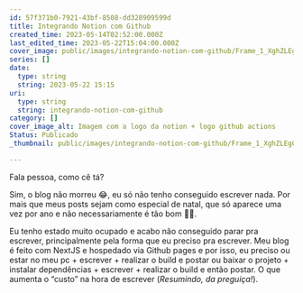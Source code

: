 ```yaml
---
id: 57f371b0-7921-43bf-8508-dd328909599d
title: Integrando Notion com Github
created_time: 2023-05-14T02:52:00.000Z
last_edited_time: 2023-05-22T15:04:00.000Z
cover_image: public/images/integrando-notion-com-github/Frame_1_XghZLEg0.png
series: []
date:
  type: string
  string: 2023-05-22 15:15
uri:
  type: string
  string: integrando-notion-com-github
category: []
cover_image_alt: Imagem com a logo da notion + logo github actions
Status: Publicado
_thumbnail: public/images/integrando-notion-com-github/Frame_1_XghZLEg0.png

---
```


Fala pessoa, como cê tá?

Sim, o blog não morreu 😂, eu só não tenho conseguido escrever nada. Por mais que meus posts sejam como especial de natal, que só aparece uma vez por ano e não necessariamente é tão bom 🤣🤣.

Eu tenho estado muito ocupado e acabo não conseguido parar pra escrever, principalmente pela forma que eu preciso pra escrever. Meu blog é feito com NextJS e hospedado via Github pages e por isso, eu preciso ou estar no meu pc + escrever + realizar o build e postar ou baixar o projeto + instalar dependências + escrever + realizar o build e então postar. O que aumenta o “custo” na hora de escrever (*Resumindo, da preguiça!*).

<!-- START_SUMMARY -→

Mas como o titulo do post da o spoiler, eu descobri uma forma de facilitar a minha criação de post utilizando o poder do Notion, sem tirar a liberdade que eu possuo em ter o meu blog feito por mim e hospedado no Github pages.

<!-- END_SUMMARY -→

Eu tenho trabalhado muito voltado ao DX ( e esse assunto já está na lista de posts pra escrever ) mas eu mesmo não faço isso pra mim ( o clássico “_em casa de ferreiro, o espeto é de pau_” ).

## Conhecendo as ferramentas

- [**Notion**](https://notion.so)

	Onde eu pretendo escrever e gerenciar os posts do meu blog.

	_Se você não conhece o_ [_Notion_](https://notion.so) _eu recomendo, é uma grande ferramenta que ajuda em vários pontos da minha vida._

- [**Github**](https://github.com) (Pages e Actions)

	Hoje eu já hospedo o meu blog via Github Pages, visto que o blog é estático e finalmente vou utilizar o Github Actions para fazer o build e o deploy do blog.

- [**Next JS**](https://nextjs.org/)

	Para gerar os estáticos eu fiz o meu blog inteiro utilizando o Next.

## Começando pelo o começo

Eu, a um tempo, estava incomodado de não ter criado uma pipeline pra fazer os testes e o build/deploy do meu blog, mas mais incomodado ainda em não estar postando com frequência, principalmente porque hoje para mim é cansativo escrever um post.

Hoje estou mais acostumado com o Gitlab CI, visto que na Globo usamos o Gitlab. Eu já conhecia o Github Actions, mas nunca havia mexido. Então acabava postergando o aprendizado e a utilização do Github actions. 

Em um dado momento, dado a praticidade de utilizar o Notion, eu acabei me perguntado se não era possível integrar ele com o meu Blog, para facilitar o gerenciamento dos posts e assim me incentivar a escrever mais ( ainda mais porque eu to cheio de ideias de post mas sem saco de passar pelo o processo de escrita que possuo hoje ).

Com isso, acabei encontrando uma action para o Github, que faz o a integração com o Notion, porém eu tive uma certa dificuldade para configurá-lo 😞, a documentação dele foi a melhor que eu achei dessas actions, porém já está meio desatualizada e não tem algumas infos importantes, que eu quebrei a cabeça para entender.

Chega de história, vamos para a ação!

## Notion

Para facilitar a visualização, vamos começar adaptando o Notion para esperar a integração com o Github, para isso vamos criar uma pagina de database e nela vai ficar listada todos os posts que serão publicados no blog. Então coloque as propriedade que você quiser, no meu caso ficou assim: 

![Print da tela do database do notion com as colunas: Title, created_at, Status, Category](https://s3.us-west-2.amazonaws.com/secure.notion-static.com/d439790a-fcdc-4311-b2d1-286646825697/Untitled.png?X-Amz-Algorithm=AWS4-HMAC-SHA256&X-Amz-Content-Sha256=UNSIGNED-PAYLOAD&X-Amz-Credential=AKIAT73L2G45EIPT3X45%2F20230522%2Fus-west-2%2Fs3%2Faws4_request&X-Amz-Date=20230522T151508Z&X-Amz-Expires=3600&X-Amz-Signature=6d92816c008b0ecbe9342502b75f739197677aa07ad6c267ed014d9fe8649f1b&X-Amz-SignedHeaders=host&x-id=GetObject)

_Os campos podem ser quais você quiser, porem é_ _**obrigatório**_ _possuir o campo “status” (ou outro que faça o mesmo trabalho, que você entenderá mais a frente)._ 

Com essa tabela criada, já possuímos uma estrutura onde podemos criar todos os nossos post e, de brinde, criar status onde você pode saber se já está postado, escrevendo ou é apenas uma ideia.

### Iniciando a integração

- Agora para preparar o terreno para integração vamos adicionar uma conexão, nas opções da tabela, vá até gerenciamento de conexão (Manage connections)

![](https://s3.us-west-2.amazonaws.com/secure.notion-static.com/9cae4ff0-b558-4151-9420-31e5b3ef8dba/Screenshot_2023-05-13_at_22.15.11.png?X-Amz-Algorithm=AWS4-HMAC-SHA256&X-Amz-Content-Sha256=UNSIGNED-PAYLOAD&X-Amz-Credential=AKIAT73L2G45EIPT3X45%2F20230522%2Fus-west-2%2Fs3%2Faws4_request&X-Amz-Date=20230522T151508Z&X-Amz-Expires=3600&X-Amz-Signature=e559c971c4024d028fc20304cc2d1542f0eca64d4926fd2c1d3e165dda407ab4&X-Amz-SignedHeaders=host&x-id=GetObject)

- Na janela que abrir, procure no fim da tela o campo: _Developer or manager integrations_

![](https://s3.us-west-2.amazonaws.com/secure.notion-static.com/b7490e14-1225-450c-bec9-994eb3381989/Screenshot_2023-05-13_at_22.15.33.png?X-Amz-Algorithm=AWS4-HMAC-SHA256&X-Amz-Content-Sha256=UNSIGNED-PAYLOAD&X-Amz-Credential=AKIAT73L2G45EIPT3X45%2F20230522%2Fus-west-2%2Fs3%2Faws4_request&X-Amz-Date=20230522T151508Z&X-Amz-Expires=3600&X-Amz-Signature=283df9f5a44fde977f56736354d3eced4587614656c67b107c39c55f3da41447&X-Amz-SignedHeaders=host&x-id=GetObject)

- Ele vai te redirecionar até a area de integrações de api do Notion

![](https://s3.us-west-2.amazonaws.com/secure.notion-static.com/f3b965f3-b88f-4e8d-98cc-42ca7418be0c/Screenshot_2023-05-13_at_22.15.56.png?X-Amz-Algorithm=AWS4-HMAC-SHA256&X-Amz-Content-Sha256=UNSIGNED-PAYLOAD&X-Amz-Credential=AKIAT73L2G45EIPT3X45%2F20230522%2Fus-west-2%2Fs3%2Faws4_request&X-Amz-Date=20230522T151508Z&X-Amz-Expires=3600&X-Amz-Signature=24a1fbf0e1bfe46463bf68c5748f629a2f3c1e1e1d6efa7ba8f74ec744e7af4a&X-Amz-SignedHeaders=host&x-id=GetObject)

- Clique para adicionar uma nova integração ( New Integration ) e preencha o campo de Name com o nome que voce quiser dar, uma imagem para você saber o que você está associando e qual o workspace do notion essa api vai ser associada.

![](https://s3.us-west-2.amazonaws.com/secure.notion-static.com/755a0360-1355-49ab-a414-e5fb653b01b4/Screenshot_2023-05-13_at_22.17.13.png?X-Amz-Algorithm=AWS4-HMAC-SHA256&X-Amz-Content-Sha256=UNSIGNED-PAYLOAD&X-Amz-Credential=AKIAT73L2G45EIPT3X45%2F20230522%2Fus-west-2%2Fs3%2Faws4_request&X-Amz-Date=20230522T151508Z&X-Amz-Expires=3600&X-Amz-Signature=b81e75cbae104d6cf06485f2cbf8687129286a9d287b566b5c822af457b511ab&X-Amz-SignedHeaders=host&x-id=GetObject)

Após criado ele irá gerar uma **secret key,** guarde ela que iremos utiliza-la mais a frente. (Você consegue acessar ela a hora que você quiser, não se preocupe).

- Depois disso, voltamos para a nossa tabela e acessamos a configuração dela, e no campo de conexão, a gente adiciona a  integração que acabamos de criar.

![](https://s3.us-west-2.amazonaws.com/secure.notion-static.com/8fea011f-4cf6-4d5d-a718-75598d883452/Screenshot_2023-05-13_at_22.18.47.png?X-Amz-Algorithm=AWS4-HMAC-SHA256&X-Amz-Content-Sha256=UNSIGNED-PAYLOAD&X-Amz-Credential=AKIAT73L2G45EIPT3X45%2F20230522%2Fus-west-2%2Fs3%2Faws4_request&X-Amz-Date=20230522T151508Z&X-Amz-Expires=3600&X-Amz-Signature=e4559489f2b679803f877ee6d30d81df02eacc71e3b0e8e06c7e6e1b6d8d608b&X-Amz-SignedHeaders=host&x-id=GetObject)

Pronto! A parte referente ao Notion foi finalizada 😄

## Github actions (Gh Actions)

Eu não vou mostrar uma config completa e/ou explicar como funciona o Github Actions, até porque eu ainda estou aprendendo/ me entendendo com ele. 

### Environments

Vamos criar logo as nossas variáveis de ambiente para ser utilizada na pipeline. 

-  Vá até as configurações do seu projeto e acesse o menu “**Environments**”, 

Nessa tela você terá duas formas de criar variáveis de ambiente, uma secreta e outra aberta.

-  Na parte de criação das variáveis secretas, nós vamos criar duas: **NOTION_ROOT_PAGE_ID** e **NOTION_TOKEN**,  onde os valores deles serão a url da database do notion e a **secret key** obtido na explicação do Notion, respectivamente.

![](https://s3.us-west-2.amazonaws.com/secure.notion-static.com/567d71da-3a4a-4b18-bd08-8c43347dca45/Untitled.png?X-Amz-Algorithm=AWS4-HMAC-SHA256&X-Amz-Content-Sha256=UNSIGNED-PAYLOAD&X-Amz-Credential=AKIAT73L2G45EIPT3X45%2F20230522%2Fus-west-2%2Fs3%2Faws4_request&X-Amz-Date=20230522T151508Z&X-Amz-Expires=3600&X-Amz-Signature=78f9054f3bde5aa8477c19d6f3d4b943085c1fc27e8cdfb257cf25a6eba608b7&X-Amz-SignedHeaders=host&x-id=GetObject)

-  Na parte da criação das variáveis, eu preferi criar 3 variáveis, para me dar a liberdade de não ter que ficar mexendo no código toda hora que eu precisar alterar alguma info que a action usa para tratar os dados do notion. Essas variáveis são: **FILTER_PROP**, **FILTER_VALUES** e  **POST_URI**. Onde:

	- **FILTER_PROP** fica o nome do campo onde eu quero que o Github filtre para saber qual o post ele terá que publicar.

	- **FILTER_VALUES** fica o valor do campo que, quando um post tiver esse valor no campo de filtro, será o indicativo para o Github para saber que é o post ele terá que publicar.

	- **POST_URI** é o nome do campo onde ele vai usar o valor final (como o nome do post, por exemplo) para ajudar a montar o path de arquivos.

![](https://s3.us-west-2.amazonaws.com/secure.notion-static.com/a644c908-9438-4510-b947-d8981a2e5d03/Untitled.png?X-Amz-Algorithm=AWS4-HMAC-SHA256&X-Amz-Content-Sha256=UNSIGNED-PAYLOAD&X-Amz-Credential=AKIAT73L2G45EIPT3X45%2F20230522%2Fus-west-2%2Fs3%2Faws4_request&X-Amz-Date=20230522T151508Z&X-Amz-Expires=3600&X-Amz-Signature=b57d039f50c92352eed465fe694dc2fd2bcd341e91910fadb6c4e96ac01b9470&X-Amz-SignedHeaders=host&x-id=GetObject)

### Criando seu job / action:

Pesquisando, acabei caindo na action [Notion jam](https://github.com/victornpb/notion-jam), que pega os dados e gera um arquivo markdown. Também peguei outras actions, o [git auto commit action](https://github.com/stefanzweifel/git-auto-commit-action) e o [GitHub push action](https://github.com/ad-m/github-push-action) para poder fazer um commit e puxar o arquivo criado na branch que eu to usando.

Para facilitar a explicação, eu vou colar o meu arquivo de actions aqui 

```yaml
name: Sync Notion pages to posts

on:
  schedule:
    - cron: '0 13 * * *' # daily

  workflow_dispatch:

jobs:
  get_and_commit_notions_posts:
    runs-on: ubuntu-latest
    environment: github-pages
    steps:
      - uses: actions/checkout@v3

      - name: notion-jam
        uses: victornpb/notion-jam@v0.0.13
        with:
          NOTION_SECRET: ${{ secrets.NOTION_TOKEN}}
          NOTION_DATABASE: ${{ secrets.NOTION_ROOT_PAGE_ID }}
          FILTER_PROP: ${{ vars.FILTER_PROP }}
          FILTER_VALUES: ${{ vars.FILTER_VALUES }}
          ARTICLE_PATH: src/posts/${{ vars.POST_URI }}.md
          ASSETS_PATH: public/images/${{ vars.POST_URI }}/
          PARALLEL_PAGES: 25
          PARALLEL_DOWNLOADS_PER_PAGE: 3
          DOWNLOAD_IMAGE_TIMEOUT: 30

      - name: Save changes
        uses: stefanzweifel/git-auto-commit-action@v4
        with:
          commit_message: 'docs: add new post'
      - uses: ad-m/github-push-action@master
        with:
          github_token: ${{ secrets.GITHUB_TOKEN }}
          branch: ${{ github.ref }}
```

[Link para o action atualizado](https://github.com/paulopotter/paulopotter.github.io/blob/nextjs/.github/workflows/notion.yml)

## Bonus track

Para facilitar ainda mais a minha vida, eu consegui criar um template na hora de criar um post, dentro do notion, onde ele já preenche alguns campos para mim. Além de criar botões de criação rápida de post, onde ele já preenche alguns dados de acordo com o conteúdo do botão.

![](https://s3.us-west-2.amazonaws.com/secure.notion-static.com/d16fe037-70ef-46ed-b684-c8fc02d3e6df/Untitled.png?X-Amz-Algorithm=AWS4-HMAC-SHA256&X-Amz-Content-Sha256=UNSIGNED-PAYLOAD&X-Amz-Credential=AKIAT73L2G45EIPT3X45%2F20230522%2Fus-west-2%2Fs3%2Faws4_request&X-Amz-Date=20230522T151508Z&X-Amz-Expires=3600&X-Amz-Signature=a195f9b99122538fd31625c75ce8824cd853292d9739b12708f4a917b863795e&X-Amz-SignedHeaders=host&x-id=GetObject)

## Thats all folks

Eu ainda estou descobrindo o que eu posso fazer no Notion e isso refletir no meu Blog, ainda não sei se todas as funcionalidades que eu tenho no blog eu consigo criar via o Notion. Talvez, posts mais complexos ainda precisem ser manuais.

Ainda tenho como meta, conseguir ver uma forma de publicar nas redes sociais automaticamente, talvez até via Github actions também, mais infelizmente não vai ser dessa vez.

É isso, espero que esse post te ajude em algo 😃.

E com muito orgulho, esse é o primeiro post que eu fiz a partir dessa integração! Espero que a partir de agora eu consiga manter o blog mais atualizado, graças a essa facilidade.

Valeu, Falow, até a próxima!
